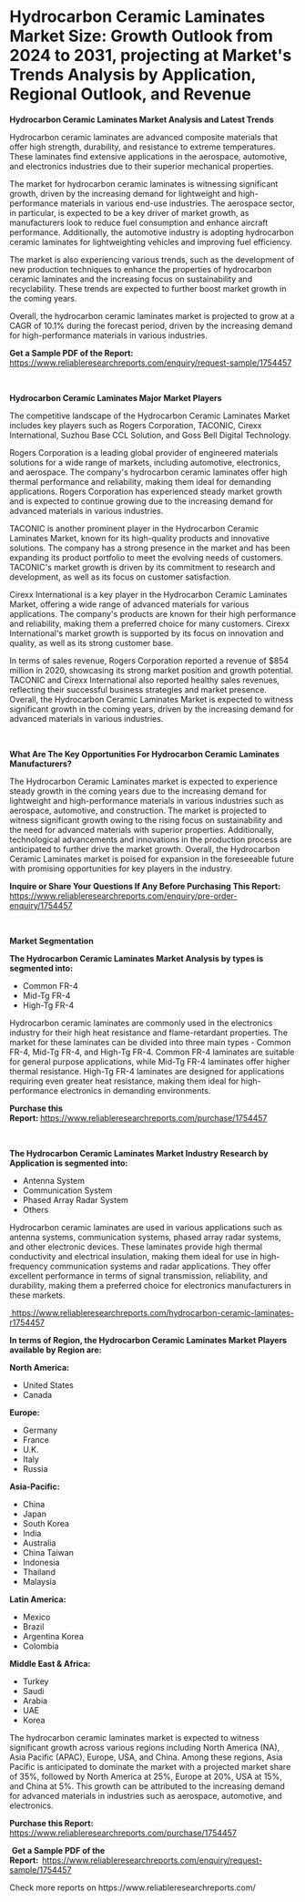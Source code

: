 <p><h1>Hydrocarbon Ceramic Laminates Market Size: Growth Outlook from 2024 to 2031, projecting at Market's Trends Analysis by Application, Regional Outlook, and Revenue</h1></p><p><strong>Hydrocarbon Ceramic Laminates Market Analysis and Latest Trends</strong></p>
<p><p>Hydrocarbon ceramic laminates are advanced composite materials that offer high strength, durability, and resistance to extreme temperatures. These laminates find extensive applications in the aerospace, automotive, and electronics industries due to their superior mechanical properties.</p><p>The market for hydrocarbon ceramic laminates is witnessing significant growth, driven by the increasing demand for lightweight and high-performance materials in various end-use industries. The aerospace sector, in particular, is expected to be a key driver of market growth, as manufacturers look to reduce fuel consumption and enhance aircraft performance. Additionally, the automotive industry is adopting hydrocarbon ceramic laminates for lightweighting vehicles and improving fuel efficiency.</p><p>The market is also experiencing various trends, such as the development of new production techniques to enhance the properties of hydrocarbon ceramic laminates and the increasing focus on sustainability and recyclability. These trends are expected to further boost market growth in the coming years.</p><p>Overall, the hydrocarbon ceramic laminates market is projected to grow at a CAGR of 10.1% during the forecast period, driven by the increasing demand for high-performance materials in various industries.</p></p>
<p><strong>Get a Sample PDF of the Report:&nbsp;</strong> <a href="https://www.reliableresearchreports.com/enquiry/request-sample/1754457">https://www.reliableresearchreports.com/enquiry/request-sample/1754457</a></p>
<p>&nbsp;</p>
<p><strong>Hydrocarbon Ceramic Laminates Major Market Players</strong></p>
<p><p>The competitive landscape of the Hydrocarbon Ceramic Laminates Market includes key players such as Rogers Corporation, TACONIC, Cirexx International, Suzhou Base CCL Solution, and Goss Bell Digital Technology. </p><p>Rogers Corporation is a leading global provider of engineered materials solutions for a wide range of markets, including automotive, electronics, and aerospace. The company's hydrocarbon ceramic laminates offer high thermal performance and reliability, making them ideal for demanding applications. Rogers Corporation has experienced steady market growth and is expected to continue growing due to the increasing demand for advanced materials in various industries.</p><p>TACONIC is another prominent player in the Hydrocarbon Ceramic Laminates Market, known for its high-quality products and innovative solutions. The company has a strong presence in the market and has been expanding its product portfolio to meet the evolving needs of customers. TACONIC's market growth is driven by its commitment to research and development, as well as its focus on customer satisfaction.</p><p>Cirexx International is a key player in the Hydrocarbon Ceramic Laminates Market, offering a wide range of advanced materials for various applications. The company's products are known for their high performance and reliability, making them a preferred choice for many customers. Cirexx International's market growth is supported by its focus on innovation and quality, as well as its strong customer base.</p><p>In terms of sales revenue, Rogers Corporation reported a revenue of $854 million in 2020, showcasing its strong market position and growth potential. TACONIC and Cirexx International also reported healthy sales revenues, reflecting their successful business strategies and market presence. Overall, the Hydrocarbon Ceramic Laminates Market is expected to witness significant growth in the coming years, driven by the increasing demand for advanced materials in various industries.</p></p>
<p>&nbsp;</p>
<p><strong>What Are The Key Opportunities For Hydrocarbon Ceramic Laminates Manufacturers?</strong></p>
<p><p>The Hydrocarbon Ceramic Laminates market is expected to experience steady growth in the coming years due to the increasing demand for lightweight and high-performance materials in various industries such as aerospace, automotive, and construction. The market is projected to witness significant growth owing to the rising focus on sustainability and the need for advanced materials with superior properties. Additionally, technological advancements and innovations in the production process are anticipated to further drive the market growth. Overall, the Hydrocarbon Ceramic Laminates market is poised for expansion in the foreseeable future with promising opportunities for key players in the industry.</p></p>
<p><strong>Inquire or Share Your Questions If Any Before Purchasing This Report:</strong> <a href="https://www.reliableresearchreports.com/enquiry/pre-order-enquiry/1754457">https://www.reliableresearchreports.com/enquiry/pre-order-enquiry/1754457</a></p>
<p>&nbsp;</p>
<p><strong>Market Segmentation</strong></p>
<p><strong>The Hydrocarbon Ceramic Laminates Market Analysis by types is segmented into:</strong></p>
<p><ul><li>Common FR-4</li><li>Mid-Tg FR-4</li><li>High-Tg FR-4</li></ul></p>
<p><p>Hydrocarbon ceramic laminates are commonly used in the electronics industry for their high heat resistance and flame-retardant properties. The market for these laminates can be divided into three main types - Common FR-4, Mid-Tg FR-4, and High-Tg FR-4. Common FR-4 laminates are suitable for general purpose applications, while Mid-Tg FR-4 laminates offer higher thermal resistance. High-Tg FR-4 laminates are designed for applications requiring even greater heat resistance, making them ideal for high-performance electronics in demanding environments.</p></p>
<p><strong>Purchase this Report:&nbsp;</strong><a href="https://www.reliableresearchreports.com/purchase/1754457">https://www.reliableresearchreports.com/purchase/1754457</a></p>
<p>&nbsp;</p>
<p><strong>The Hydrocarbon Ceramic Laminates Market Industry Research by Application is segmented into:</strong></p>
<p><ul><li>Antenna System</li><li>Communication System</li><li>Phased Array Radar System</li><li>Others</li></ul></p>
<p><p>Hydrocarbon ceramic laminates are used in various applications such as antenna systems, communication systems, phased array radar systems, and other electronic devices. These laminates provide high thermal conductivity and electrical insulation, making them ideal for use in high-frequency communication systems and radar applications. They offer excellent performance in terms of signal transmission, reliability, and durability, making them a preferred choice for electronics manufacturers in these markets.</p></p>
<p><a href="https://www.reliableresearchreports.com/hydrocarbon-ceramic-laminates-r1754457">&nbsp;https://www.reliableresearchreports.com/hydrocarbon-ceramic-laminates-r1754457</a></p>
<p><strong>In terms of Region, the Hydrocarbon Ceramic Laminates Market Players available by Region are:</strong></p>
<p>
    <p> <strong> North America: </strong>
        <ul>
            <li>United States</li>
            <li>Canada</li>
        </ul>
        </p> 
    <p> <strong> Europe: </strong>
        <ul>
            <li>Germany</li>
            <li>France</li>
            <li>U.K.</li>
            <li>Italy</li>
            <li>Russia</li>
        </ul>
        </p> 
    <p> <strong> Asia-Pacific: </strong>
        <ul>
            <li>China</li>
            <li>Japan</li>
            <li>South Korea</li>
            <li>India</li>
            <li>Australia</li>
            <li>China Taiwan</li>
            <li>Indonesia</li>
            <li>Thailand</li>
            <li>Malaysia</li>
        </ul>
        </p> 
    <p> <strong> Latin America: </strong>
        <ul>
            <li>Mexico</li>
            <li>Brazil</li>
            <li>Argentina Korea</li>
            <li>Colombia</li>
        </ul>
        </p> 
    <p> <strong> Middle East & Africa: </strong>
        <ul>
            <li>Turkey</li>
            <li>Saudi</li>
            <li>Arabia</li>
            <li>UAE</li>
            <li>Korea</li>
        </ul>
    </p>
    </p>
<p><p>The hydrocarbon ceramic laminates market is expected to witness significant growth across various regions including North America (NA), Asia Pacific (APAC), Europe, USA, and China. Among these regions, Asia Pacific is anticipated to dominate the market with a projected market share of 35%, followed by North America at 25%, Europe at 20%, USA at 15%, and China at 5%. This growth can be attributed to the increasing demand for advanced materials in industries such as aerospace, automotive, and electronics.</p></p>
<p><strong>Purchase this Report: </strong><a href="https://www.reliableresearchreports.com/purchase/1754457">https://www.reliableresearchreports.com/purchase/1754457</a></p>
<p>&nbsp;<strong>Get a Sample PDF of the Report:&nbsp;&nbsp;</strong><a href="https://www.reliableresearchreports.com/enquiry/request-sample/1754457">https://www.reliableresearchreports.com/enquiry/request-sample/1754457</a></p>
<p><strong></strong></p>
<p>Check more reports on https://www.reliableresearchreports.com/</p>